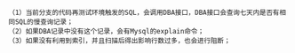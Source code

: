 

	（1）当前分支的代码再测试环境触发的SQL，会调用DBA接口，DBA接口会查询七天内是否有相同SQL的慢查询记录；
	（2）如果DBA记录中没有这个记录，会有Mysql的explain命令；
	（3）如果没有利用到索引，并且扫描后得出影响行数过多，也会进行阻断；